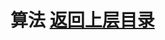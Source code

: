 # 算法                                                                                        [返回上层目录](../README.md)